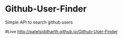 # Github-User-Finder
Simple API to search github users

#Live
http://patelsiddharth.github.io/Github-User-Finder
